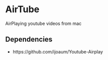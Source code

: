 AirTube
=======

AirPlaying youtube videos from mac

<h2>Dependencies</h2>
<ul>
<li>https://github.com/ijoaum/Youtube-Airplay</li>
</ul>

